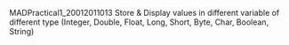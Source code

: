 MADPractical1_20012011013
Store & Display values in different variable of different type (Integer, Double, Float, Long, Short, Byte, Char, Boolean, String) 
